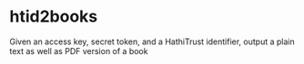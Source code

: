 # htid2books
Given an access key, secret token, and a HathiTrust identifier, output a plain text as well as PDF version of a book
